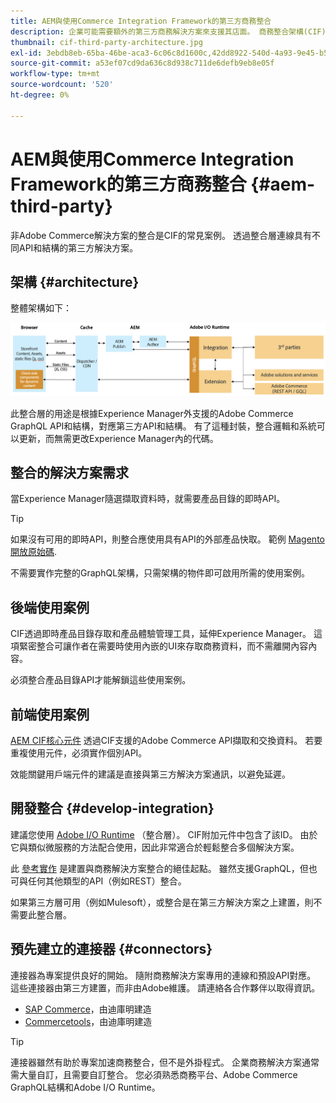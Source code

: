 ```yaml
---
title: AEM與使用Commerce Integration Framework的第三方商務整合
description: 企業可能需要額外的第三方商務解決方案來支援其店面。 商務整合架構(CIF)可用於這類整合案例，以使用I/O Runtime將第三方商務解決方案連結至Adobe Experience Manager。
thumbnail: cif-third-party-architecture.jpg
exl-id: 3ebdb8eb-65ba-46be-aca3-6c06c8d1600c,42dd8922-540d-4a93-9e45-b5e83dc11e16
source-git-commit: a53ef07cd9da636c8d938c711de6defb9eb8e05f
workflow-type: tm+mt
source-wordcount: '520'
ht-degree: 0%

---
```


# AEM與使用Commerce Integration Framework的第三方商務整合 {#aem-third-party}

非Adobe Commerce解決方案的整合是CIF的常見案例。 透過整合層連線具有不同API和結構的第三方解決方案。

## 架構 {#architecture}

整體架構如下：

![AEM非Magento/第三方架構概述](../assets//AEM_nonMagento_Architecture.png)

此整合層的用途是根據Experience Manager外支援的Adobe Commerce GraphQL API和結構，對應第三方API和結構。 有了這種封裝，整合邏輯和系統可以更新，而無需更改Experience Manager內的代碼。

## 整合的解決方案需求

當Experience Manager隨選擷取資料時，就需要產品目錄的即時API。

>[!TIP]
>
>如果沒有可用的即時API，則整合應使用具有API的外部產品快取。 範例 [Magento開放原始碼](https://magento.com/products/magento-open-source).

不需要實作完整的GraphQL架構，只需架構的物件即可啟用所需的使用案例。

## 後端使用案例

CIF透過即時產品目錄存取和產品體驗管理工具，延伸Experience Manager。 這項緊密整合可讓作者在需要時使用內嵌的UI來存取商務資料，而不需離開內容內容。

必須整合產品目錄API才能解鎖這些使用案例。

## 前端使用案例

[AEM CIF核心元件](https://github.com/adobe/aem-core-cif-components) 透過CIF支援的Adobe Commerce API擷取和交換資料。 若要重複使用元件，必須實作個別API。

效能關鍵用戶端元件的建議是直接與第三方解決方案通訊，以避免延遲。

## 開發整合 {#develop-integration}

建議您使用 [Adobe I/O Runtime](https://www.adobe.io/apis/experienceplatform/runtime.html) （整合層）。 CIF附加元件中包含了該ID。 由於它與類似微服務的方法配合使用，因此非常適合於輕鬆整合多個解決方案。

此 [參考實作](https://github.com/adobe/commerce-cif-graphql-integration-reference) 是建置與商務解決方案整合的絕佳起點。 雖然支援GraphQL，但也可與任何其他類型的API（例如REST）整合。

如果第三方層可用（例如Mulesoft），或整合是在第三方解決方案之上建置，則不需要此整合層。

## 預先建立的連接器 {#connectors}

連接器為專案提供良好的開始。 隨附商務解決方案專用的連線和預設API對應。 這些連接器由第三方建置，而非由Adobe維護。 請連絡各合作夥伴以取得資訊。

* [SAP Commerce](https://github.com/diconium/commerce-cif-graphql-integration-hybris)，由迪庫明建造
* [Commercetools](https://github.com/diconium/commerce-cif-graphql-integration-commercetool)，由迪庫明建造

>[!TIP]
>
>連接器雖然有助於專案加速商務整合，但不是外掛程式。 企業商務解決方案通常需大量自訂，且需要自訂整合。 您必須熟悉商務平台、Adobe Commerce GraphQL結構和Adobe I/O Runtime。

